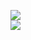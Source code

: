 [![](https://img.shields.io/badge/Made%20With-Github%20Spray-lightgrey.svg?style=for-the-badge&logo=github)](https://github.com/Annihil/github-spray#18390)  
[![](https://i.imgur.com/2DrTn0Z.gif)](https://github.com/Annihil/github-spray)